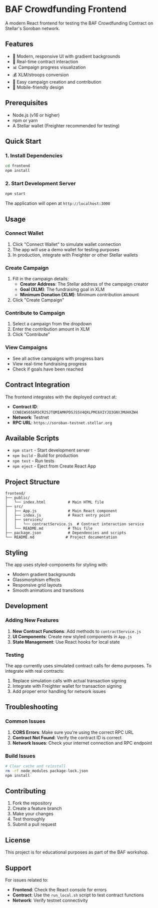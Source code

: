 # BAF Crowdfunding Frontend

A modern React frontend for testing the BAF Crowdfunding Contract on Stellar's Soroban network.

## Features

- 🎨 Modern, responsive UI with gradient backgrounds
- 🔗 Real-time contract interaction
- 📊 Campaign progress visualization
- 💰 XLM/stroops conversion
- 🚀 Easy campaign creation and contribution
- 📱 Mobile-friendly design

## Prerequisites

- Node.js (v16 or higher)
- npm or yarn
- A Stellar wallet (Freighter recommended for testing)

## Quick Start

### 1. Install Dependencies

```bash
cd frontend
npm install
```

### 2. Start Development Server

```bash
npm start
```

The application will open at `http://localhost:3000`

## Usage

### Connect Wallet

1. Click "Connect Wallet" to simulate wallet connection
2. The app will use a demo wallet for testing purposes
3. In production, integrate with Freighter or other Stellar wallets

### Create Campaign

1. Fill in the campaign details:
   - **Creator Address**: The Stellar address of the campaign creator
   - **Goal (XLM)**: The fundraising goal in XLM
   - **Minimum Donation (XLM)**: Minimum contribution amount
2. Click "Create Campaign"

### Contribute to Campaign

1. Select a campaign from the dropdown
2. Enter the contribution amount in XLM
3. Click "Contribute"

### View Campaigns

- See all active campaigns with progress bars
- View real-time fundraising progress
- Check if goals have been reached

## Contract Integration

The frontend integrates with the deployed contract at:
- **Contract ID**: `CCNBIWS656R5CR2SJTQMIAMKPDSJS5V4QXLPMC6XIYJQ3GNVJMUHXZW4`
- **Network**: Testnet
- **RPC URL**: `https://soroban-testnet.stellar.org`

## Available Scripts

- `npm start` - Start development server
- `npm build` - Build for production
- `npm test` - Run tests
- `npm eject` - Eject from Create React App

## Project Structure

```
frontend/
├── public/
│   └── index.html          # Main HTML file
├── src/
│   ├── App.js              # Main React component
│   ├── index.js            # React entry point
│   ├── services/
│   │   └── contractService.js  # Contract interaction service
│   └── README.md           # This file
├── package.json            # Dependencies and scripts
└── README.md              # Project documentation
```

## Styling

The app uses styled-components for styling with:
- Modern gradient backgrounds
- Glassmorphism effects
- Responsive grid layouts
- Smooth animations and transitions

## Development

### Adding New Features

1. **New Contract Functions**: Add methods to `contractService.js`
2. **UI Components**: Create new styled components in `App.js`
3. **State Management**: Use React hooks for local state

### Testing

The app currently uses simulated contract calls for demo purposes. To integrate with real contracts:

1. Replace simulation calls with actual transaction signing
2. Integrate with Freighter wallet for transaction signing
3. Add proper error handling for network issues

## Troubleshooting

### Common Issues

1. **CORS Errors**: Make sure you're using the correct RPC URL
2. **Contract Not Found**: Verify the contract ID is correct
3. **Network Issues**: Check your internet connection and RPC endpoint

### Build Issues

```bash
# Clear cache and reinstall
rm -rf node_modules package-lock.json
npm install
```

## Contributing

1. Fork the repository
2. Create a feature branch
3. Make your changes
4. Test thoroughly
5. Submit a pull request

## License

This project is for educational purposes as part of the BAF workshop.

## Support

For issues related to:
- **Frontend**: Check the React console for errors
- **Contract**: Use the `run_local.sh` script to test contract functions
- **Network**: Verify testnet connectivity 